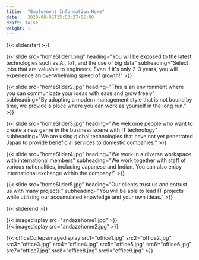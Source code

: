 ```yaml
---
title:  "Employment Information Home"
date:   2020-08-05T15:53:27+06:00
draft: false
weight: 1
---
```

{{< sliderstart >}}

{{< slide src="homeSlider1.png" heading="You will be exposed to the latest technologies such as AI, IoT, and the use of big data" subheading="Select jobs that are valuable to engineers. Even if it's only 2-3 years, you will experience an overwhelming speed of growth!" >}}

{{< slide src="homeSlider2.jpg" heading="This is an environment where you can communicate your ideas with ease and grow freely" subheading="By adopting a modern management style that is not bound by time, we provide a place where you can work as yourself in the long run." >}}

{{< slide src="homeSlider3.jpg" heading="We welcome people who want to create a new genre in the business scene with IT technology" subheading="We are using global technologies that have not yet penetrated Japan to provide beneficial services to domestic companies." >}}

{{< slide src="homeSlider4.jpg" heading="We work in a diverse workspace with international members" subheading="We work together with staff of various nationalities, including Japanese and Indian. You can also enjoy international exchange within the company!" >}}

{{< slide src="homeSlider5.jpg" heading="Our clients trust us and entrust us with many projects." subheading="You will be able to lead IT projects while utilizing our accumulated knowledge and your own ideas." >}}

{{< sliderend >}}

<section class="image-section">
    <div class="container">
        <div class="andaze-img-con">
            <div class="img-left">
                {{< imagedisplay  src="andazehome1.jpg"  >}}
            </div>
            <div class="img-right">
                {{< imagedisplay  src="andazehome2.jpg"  >}}
            </div>
        </div>
    </div>
</section>

{{< officeCollepsimagedisplay src1="office1.jpg" src2="office2.jpg" src3="office3.jpg" src4="office4.jpg" src5="office5.jpg" src6="office6.jpg" src7="office7.jpg" src8="office8.jpg" src9="office9.jpg"  >}}